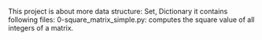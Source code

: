This project is about more data structure: Set, Dictionary
it contains following files:
0-square_matrix_simple.py: computes the square value of all integers of a matrix.

